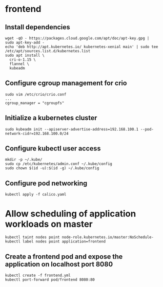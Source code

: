 # frontend

## Install dependencies

```
wget -qO - https://packages.cloud.google.com/apt/doc/apt-key.gpg | sudo apt-key-add -
echo 'deb http://apt.kubernetes.io/ kubernetes-xenial main' | sudo tee /etc/apt/sources.list.d/kubernetes.list
sudo apt install \
  cri-o-1.15 \
  flannel \
  kubeadm
```

## Configure cgroup management for crio
```
sudo vim /etc/crio/crio.conf
...
cgroup_manager = "cgroupfs"
```

## Initialize a kubernetes cluster
```
sudo kubeadm init --apiserver-advertise-address=192.168.100.1 --pod-network-cidr=192.168.100.0/24
```

## Configure kubectl user access
```
mkdir -p ~/.kube/
sudo cp /etc/kubernetes/admin.conf ~/.kube/config
sudo chown $(id -u):$(id -g) ~/.kube/config
```

## Configure pod networking
```
kubectl apply -f calico.yaml
```

# Allow scheduling of application workloads on master
```
kubectl taint nodes point node-role.kubernetes.io/master:NoSchedule-
kubectl label nodes point application=frontend
```

## Create a frontend pod and expose the application on localhost port 8080
```
kubectl create -f frontend.yml
kubectl port-forward pod/frontend 8080:80
```
